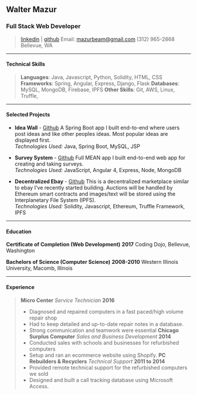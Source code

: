 ## Walter Mazur
### Full Stack Web Developer

> [linkedin](https://www.linkedin.com/in/walter-mazur-02803453/) | [github](https://github.com/mazurbeam)
> Email: [mazurbeam@gmail.com](mailto:mazurbeam@gmail.com)
> (312) 965-2868
> Bellevue, WA

------

#### Technical Skills

> **Languages**: Java, Javascript, Python, Solidity, HTML, CSS
> **Frameworks**: Spring, Angular, Express, Django, Flask
> **Databases**: MySQL, MongoDB, Firebase, IPFS
> **Other Skills**: Git, AWS, Linux, Truffle,  

------

#### Selected Projects

* **Idea Wall** - <a href=https://github.com/mazurbeam/Idea-Wall class=not-printed>Github</a>
	A Spring Boot app I built end-to-end where users post ideas and like other peoples ideas. Most popular ideas are displayed first.  
	*Technologies Used:* Java, Spring Boot, MySQL, JSP

* **Survey System** - <a href=https://github.com/mazurbeam/Survey-App class=not-printed>Github</a>
	Full MEAN app I built end-to-end web app for creating and taking surveys.  
	*Technologies Used:* JavaScript, Angular 4, Express, Node, MongoDB 

* **Decentralized Ebay** - <a href=https://github.com/mazurbeam/ebay_dapp class=not-printed>Github</a>
	This is a decentralized marketplace similar to ebay I've recently started building. Auctions will be handled by Ethereum smart contracts and images/text will be stored using the Interplanetary File System (IPFS).  
	*Technologies Used:* Solidity, Javascript, Ethereum, Truffle Framework, IPFS

------

#### Education

**Certificate of Completion (Web Development)** __2017__
	Coding Dojo, Bellevue, Washington

**Bachelors of Science (Computer Science)** __2008-2010__
	Western Illinois University, Macomb, Illinois

------

#### Experience

>**Micro Center** *Service Technician* __2016__
>	- Diagnosed and repaired computers in a fast paced/high volume repair shop 
> 	- Had to keep detailed and up-to-date repair notes in a database.
>   - Strong communication and teamwork were essential 
>**Chicago Surplus Computer** *Sales and Business Development* __2014__
>	- Conducted sales with schools and businesses for refurbished computers
>   - Setup and ran an ecommerce website using Shopify.
>**PC Rebuilders & Recyclers** *Technical Support* __2011 to 2014__
>	- Provided remote technical support for the refurbished computers we sold
>   - Designed and built a call tracking database using Microsoft Access.


